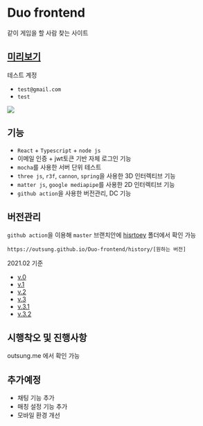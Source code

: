 # Duo frontend

같이 게임을 할 사람 찾는 사이트

## [미리보기](https://outsung.github.io/Duo-frontend/)

테스트 계정

- `test@gmail.com`
- `test`

<img src="https://github.com/outsung/Duo-frontend/blob/main/public/image/login-page.png" />

## 기능

- `React` + `Typescript` + `node js`
- 이메일 인증 + jwt토큰 기반 자체 로그인 기능
- `mocha`를 사용한 서버 단위 테스트
- `three js`, `r3f`, `cannon`, `spring`을 사용한 3D 인터렉티브 기능
- `matter js`, `google mediapipe`를 사용한 2D 인터렉티브 기능
- `github action`을 사용한 버전관리, DC 기능

## 버전관리

`github action`을 이용해 `master` 브랜치안에 [hisrtoey](https://github.com/outsung/Duo-frontend/tree/master/history) 폴더에서 확인 가능

`https://outsung.github.io/Duo-frontend/history/[원하는 버전]`

2021.02 기준

- [v.0](https://outsung.github.io/Duo-frontend/history/v.0)
- [v.1](https://outsung.github.io/Duo-frontend/history/v.1)
- [v.2](https://outsung.github.io/Duo-frontend/history/v.2)
- [v.3](https://outsung.github.io/Duo-frontend/history/v.3)
- [v.3.1](https://outsung.github.io/Duo-frontend/history/v.3.1)
- [v.3.2](https://outsung.github.io/Duo-frontend/history/v.3.2)

## 시행착오 및 진행사항

outsung.me 에서 확인 가능

## 추가예정

- 채팅 기능 추가
- 매칭 설정 기능 추가
- 모바일 환경 개선
